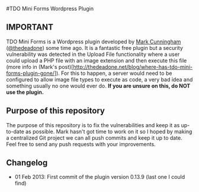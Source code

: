 #TDO Mini Forms Wordpress Plugin

## IMPORTANT

TDO Mini Forms is a Wordpress plugin developed by [Mark Cunningham](http://thedeadone.net/) ([@thedeadone](https://twitter.com/thedeadone)) some time ago. It is a fantastic free plugin but a security vulnerability was detected in the Upload File functionality where a user could upload a PHP file with an image extension and then execute this file (more info in (Mark's post)[http://thedeadone.net/blog/where-has-tdo-mini-forms-plugin-gone/]). For this to happen, a server would need to be configured to allow image file types to execute as code, a very bad idea and something usually no one would ever do. **If you are unsure on this, do NOT use the plugin.**

## Purpose of this repository

The purpose of this repository is to fix the vulnerabilities and keep it as up-to-date as possible. Mark hasn't got time to work on it so I hoped by making a centralized Git project we can all push commits and keep it up to date. Feel free to send any push requests with your improvements.

## Changelog

- 01 Feb 2013: First commit of the plugin version 0.13.9 (last one I could find)

